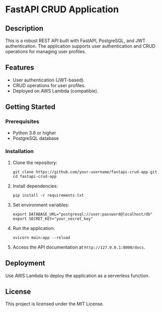 
# FastAPI CRUD Application

## Description
This is a robust REST API built with FastAPI, PostgreSQL, and JWT authentication. The application supports user authentication and CRUD operations for managing user profiles.

## Features
- User authentication (JWT-based).
- CRUD operations for user profiles.
- Deployed on AWS Lambda (compatible).

## Getting Started

### Prerequisites
- Python 3.8 or higher
- PostgreSQL database

### Installation
1. Clone the repository:
    ```
    git clone https://github.com/your-username/fastapi-crud-app.git
    cd fastapi-crud-app
    ```

2. Install dependencies:
    ```
    pip install -r requirements.txt
    ```

3. Set environment variables:
    ```
    export DATABASE_URL="postgresql://user:password@localhost/db"
    export SECRET_KEY="your_secret_key"
    ```

4. Run the application:
    ```
    uvicorn main:app --reload
    ```

5. Access the API documentation at `http://127.0.0.1:8000/docs`.

## Deployment
Use AWS Lambda to deploy the application as a serverless function.

## License
This project is licensed under the MIT License.
